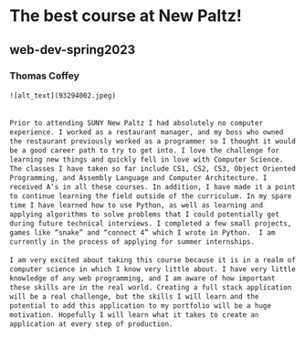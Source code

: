 # The best course at New Paltz! 
## web-dev-spring2023

### Thomas Coffey

    ![alt_text](93294002.jpeg)

      
	Prior to attending SUNY New Paltz I had absolutely no computer experience. I worked as a restaurant manager, and my boss who owned the restaurant previously worked as a programmer so I thought it would be a good career path to try to get into. I love the challenge for learning new things and quickly fell in love with Computer Science. The classes I have taken so far include CS1, CS2, CS3, Object Oriented Programming, and Assembly Language and Computer Architecture. I received A’s in all these courses. In addition, I have made it a point to continue learning the field outside of the curriculum. In my spare time I have learned how to use Python, as well as learning and applying algorithms to solve problems that I could potentially get during future technical interviews. I completed a few small projects, games like “snake” and “connect 4” which I wrote in Python.  I am currently in the process of applying for summer internships. 
	
    I am very excited about taking this course because it is in a realm of computer science in which I know very little about. I have very little knowledge of any web programming, and I am aware of how important these skills are in the real world. Creating a full stack application will be a real challenge, but the skills I will learn and the potential to add this application to my portfolio will be a huge motivation. Hopefully I will learn what it takes to create an application at every step of production.
